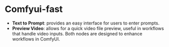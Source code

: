 # Comfyui-fast
- **Text to Prompt**: provides an easy interface for users to enter prompts.
- **Preview Video**: allows for a quick video file preview, useful in workflows that handle video inputs.
  Both nodes are designed to enhance workflows in ComfyUI.

